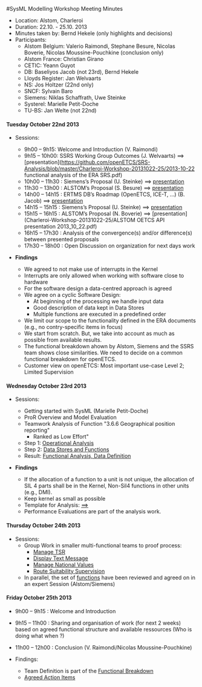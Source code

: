 #SysML Modelling Workshop Meeting Minutes
* Location: Alstom, Charleroi
* Duration: 22.10. - 25.10. 2013
* Minutes taken by: Bernd Hekele (only highlights and decisions)
* Participants:
  * Alstom Belgium: Valerio Raimondi, Stephane Besure, Nicolas Boverie, Nicolas Moussine-Pouchkine (conclusion only)
  * Alstom France: Christian Girano
  * CETIC: Yeann Guyot
  * DB: Baseliyos Jacob (not 23rd), Bernd Hekele
  * Lloyds Register: Jan Welvaarts
  * NS: Jos Holtzer (22nd only)
  * SNCF: Sylvain Baro
  * Siemens: Niklas Schaffrath, Uwe Steinke
  * Systerel: Marielle Petit-Doche
  * TU-BS: Jan Welte (not 22nd)

#### Tuesday October 22nd 2013

* Sessions:
  * 9h00 – 9h15: Welcome and Introduction (V. Raimondi)
  * 9h15 – 10h00: SSRS Working Group Outcomes (J. Welvaarts) ==> [presentation](https://github.com/openETCS/SRS-Analysis/blob/master/Charleroi-Workshop-20131022-25/2013-10-22 functional analysis of the ERA SRS.pdf)
  * 10h00 – 11h30 : Siemens’s Proposal (U. Steinke) ==> [presentation](FunctionalStructure/ETCS_OBU_FunctionalStructure.pdf)
  * 11h30 – 13h00 : ALSTOM’s Proposal (S. Besure) ==> [presentation](https://github.com/openETCS/SRS-Analysis/blob/master/Charleroi-Workshop-20131022-25/AlstomFunctionalModelling.pdf)
  * 14h00 – 14h15 : ERTMS DB’s Roadmap (OpenETCS, ICE-T, …) (B. Jacob) ==> [presentation](https://github.com/openETCS/SRS-Analysis/blob/master/Charleroi-Workshop-20131022-25/20131021_SRS%20Aanalyse%20Workshop_22_10_2013_BJV01.pdf)
  * 14h15 – 15h15 : Siemens’s Proposal (U. Steinke) ==> [presentation](Charleroi-Workshop-20131022-25/SiemensAPI-20131322.pdf)
  * 15h15 – 16h15 : ALSTOM’s Proposal (N. Boverie) ==> [presentation](Charleroi-Workshop-20131022-25/ALSTOM OETCS API presentation 2013_10_22.pdf)
  * 16h15 – 17h30   : Analysis of the convergence(s) and/or difference(s) between presented proposals
  * 17h30 – 18h00   : Open Discussion on organization for next days work

* **Findings**
  * We agreed to not make use of interrupts in the Kernel
  * Interrupts are only allowed when working with software close to hardware
  * For the software design a data-centred approach is agreed
  * We agree on a cyclic Software Design:
    * At beginning of the processing we handle input data
    * Good description of data kept in Data Stores 
    * Multiple functions are executed in a predefined order
  * We limit our scope to the functionality defined in the ERA documents (e.g., no contry-specific items in focus)
  * We start from scratch. But, we take into account as much as possible from available results.
  * The functional breakdown ahown by Alstom, Siemens and the SSRS team shows close similarities. We need to decide on a common functional breakdown for openETCS.
  * Customer view on openETCS: Most important use-case Level 2; Limited Supervision

####   Wednesday October 23rd 2013

* Sessions:
  * Getting started with SysML (Marielle Petit-Doche)
  * ProR Overview and Model Evaluation
  * Teamwork Analysis of Function "3.6.6 Geographical position reporting"
    * Ranked as Low Effort"
  * Step 1: [Operational Analysis](https://github.com/openETCS/SRS-Analysis/blob/master/Charleroi-Workshop-20131022-25/WP_20131023_001.jpg)
  * Step 2: [Data Stores and Functions](https://github.com/openETCS/SRS-Analysis/blob/master/Charleroi-Workshop-20131022-25/WP_20131023_003.jpg)
  * Result: [Functional Analysis, Data Definition](https://github.com/openETCS/SRS-Analysis/blob/master/System%20Analysis/GeographicalPosition.docx)

* **Findings**
  * If the allocation of a function to a unit is not unique, the allocation of SIL 4 parts shall be in the Kernel, Non-Sil4 functions in other units (e.g., DMI).
  * Keep kernel as small as possible
  * Template for Analysis: [==>](https://github.com/openETCS/SRS-Analysis/blob/master/System%20Analysis/Template.docx)
  * Performance Evaluations are part of the analysis work.
  
####   Thursday October 24th 2013   
* Sessions:
  * Group Work in smaller multi-functional teams to proof process:
    * [Manage TSR](https://github.com/openETCS/SRS-Analysis/blob/master/System%20Analysis/3-11-5-Manage-TSR.docx) 
    * [Display Text Message](https://github.com/openETCS/SRS-Analysis/blob/master/System%20Analysis/DisplayTextMessagesComingFromTrackside.docx)
    * [Manage National Values](https://github.com/openETCS/SRS-Analysis/blob/master/System%20Analysis/ManageNationalValues.docx)
    * [Route Suitability Supervision](https://github.com/openETCS/SRS-Analysis/blob/master/System%20Analysis/RouteSuitabilitySupervision.docx)
  * In parallel, the set of [functions](https://github.com/openETCS/SRS-Analysis/blob/master/Charleroi-Workshop-20131022-25/Functional_breakdown_list_131024_PIC.xls) have been reviewed and agreed on in an expert Session (Alstom/Siemens)
  
####   Friday October 25th 2013 
* 9h00 – 9h15 : Welcome and Introduction
* 9h15 – 11h00    : Sharing and organisation of work (for next 2 weeks) based on agreed functional structure and available ressources (Who is doing what when ?)
* 11h00 – 12h00   : Conclusion (V. Raimondi/Nicolas Moussine-Pouchkine)

* Findings: 
  * Team Definition is part of the [Functional Breakdown](https://github.com/openETCS/SRS-Analysis/blob/master/Charleroi-Workshop-20131022-25/Functional_breakdown_list_131024_PIC.xls)
  * [Agreed Action Items](https://github.com/openETCS/SRS-Analysis/blob/master/Charleroi-Workshop-20131022-25/OpenETCS_WP3_TF_MoMs_2013W43_01.pdf)
  